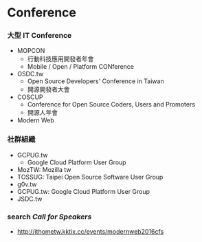 # Conference

### 大型 IT Conference

* MOPCON
  * 行動科技應用開發者年會
  * Mobile / Open / Platform CONference
* OSDC.tw
  * Open Source Developers' Conference in Taiwan
  * 開源開發者大會
* COSCUP
  * Conference for Open Source Coders, Users and Promoters
  * 開源人年會
* Modern Web

### 社群組織

* GCPUG.tw
  * Google Cloud Platform User Group
* MozTW: Mozilla tw
* TOSSUG: Taipei Open Source Software User Group
* g0v.tw
* GCPUG.tw: Google Cloud Platform User Group
* JSDC.tw

### search *Call for Speakers*

* <http://ithometw.kktix.cc/events/modernweb2016cfs>
